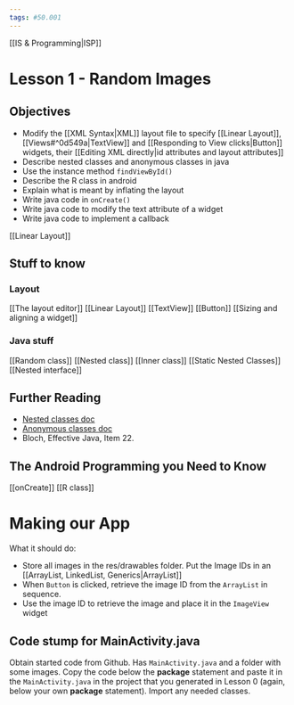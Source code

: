```yaml
---
tags: #50.001
---
```

[[IS & Programming|ISP]]

# Lesson 1 - Random Images
## Objectives
- Modify the [[XML Syntax|XML]] layout file to specify [[Linear Layout]], [[Views#^0d549a|TextView]] and [[Responding to View clicks|Button]] widgets, their [[Editing XML directly|id attributes and layout attributes]]
- Describe nested classes and anonymous classes in java
- Use the instance method `findViewById()`
- Describe the R class in android
- Explain what is meant by inflating the layout
- Write java code in `onCreate()` 
- Write java code to modify the text attribute of a widget
- Write java code to implement a callback

[[Linear Layout]]

## Stuff to know
### Layout
[[The layout editor]]
[[Linear Layout]]
[[TextView]]
[[Button]]
[[Sizing and aligning a widget]]

### Java stuff
[[Random class]]
[[Nested class]]
[[Inner class]]
[[Static Nested Classes]]
[[Nested interface]]

## Further Reading
- [Nested classes doc](https://docs.oracle.com/javase/tutorial/java/javaOO/nested.html)
- [Anonymous classes doc](https://docs.oracle.com/javase/tutorial/java/javaOO/anonymousclasses.html)
- Bloch, Effective Java, Item 22.

## The Android Programming you Need to Know
[[onCreate]]
[[R class]]

# Making our App
What it should do:
- Store all images in the res/drawables folder. Put the Image IDs in an [[ArrayList, LinkedList, Generics|ArrayList]]
- When `Button` is clicked, retrieve the image ID from the `ArrayList` in sequence.
- Use the image ID to retrieve the image and place it in the `ImageView` widget

## Code stump for MainActivity.java
Obtain started code from Github.
Has `MainActivity.java` and a folder with some images.
Copy the code below the **package** statement and paste it in the `MainActivity.java` in the project that you generated in Lesson 0 (again, below your own **package** statement). Import any needed classes.